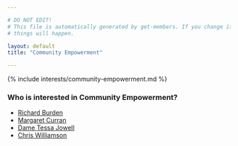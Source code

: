 ```yaml
---

# DO NOT EDIT!
# This file is automatically generated by get-members. If you change it, bad
# things will happen.

layout: default
title: "Community Empowerment"

---
```


{% include interests/community-empowerment.md %}

### Who is interested in Community Empowerment?


* [Richard Burden](members/richard-burden.html)
* [Margaret Curran](members/margaret-curran.html)
* [Dame  Tessa Jowell](members/dame-tessa-jowell.html)
* [Chris Williamson](members/chris-williamson.html)

